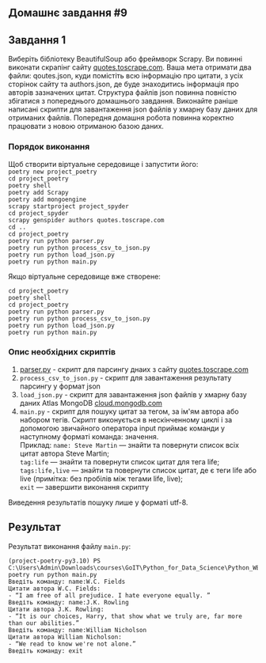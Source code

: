 ## Домашнє завдання #9


## Завдання 1

Виберіть бібліотеку BeautifulSoup або фреймворк Scrapy. Ви повинні виконати скрапінг сайту [quotes.toscrape.com](http://quotes.toscrape.com). Ваша мета отримати два файли: qoutes.json, куди помістіть всю інформацію про цитати, з усіх сторінок сайту та authors.json, де буде знаходитись інформація про авторів зазначених цитат. Структура файлів json повинна повністю збігатися з попереднього домашнього завдання. Виконайте раніше написані скрипти для завантаження json файлів у хмарну базу даних для отриманих файлів. Попередня домашня робота повинна коректно працювати з новою отриманою базою даних.


### Порядок виконання

Щоб створити віртуальне середовище і запустити його:  
```poetry new project_poetry```  
```cd project_poetry```   
```poetry shell```   
```poetry add Scrapy```   
```poetry add mongoengine```   
```scrapy startproject project_spyder```   
```cd project_spyder```   
```scrapy genspider authors quotes.toscrape.com```    
```cd ..```  
```cd project_poetry```  
```poetry run python parser.py```   
```poetry run python process_csv_to_json.py```    
```poetry run python load_json.py```   
```poetry run python main.py```    

Якщо віртуальне середовище вже створене:  

```cd project_poetry```  
```poetry shell```  
```cd project_poetry```  
```poetry run python parser.py```  
```poetry run python process_csv_to_json.py```  
```poetry run python load_json.py```  
```poetry run python main.py```  


### Опис необхідних скриптів

1. [parser.py](project_poetry/project_poetry/parser.py) - скрипт для парсингу днаих з сайту [quotes.toscrape.com](http://quotes.toscrape.com)
2. ```process_csv_to_json.py``` - скрипт для завантаження результату парсингу у формат json
3. ```load_json.py``` - скрипт для завантаження json файлів у хмарну базу даних Atlas MongoDB [cloud.mongodb.com](https://cloud.mongodb.com/v2/65d9a32ed4925f3961ccb339#/overview)
5. ```main.py``` -  скрипт для пошуку цитат за тегом, за ім'ям автора або набором тегів. Скрипт виконується в нескінченному циклі і за допомогою звичайного оператора input приймає команди у наступному форматі команда: значення.   
Приклад:
```name: Steve Martin``` — знайти та повернути список всіх цитат автора Steve Martin;  
```tag:life``` — знайти та повернути список цитат для тега life;   
```tags:life,live``` — знайти та повернути список цитат, де є теги life або live (примітка: без пробілів між тегами life, live);  
```exit``` — завершити виконання скрипту

Виведення результатів пошуку лише у форматі utf-8.

## Результат 

Результат виконання файлу ```main.py```:    
```
(project-poetry-py3.10) PS C:\Users\Admin\Downloads\courses\GoIT\Python_for_Data_Science\Python_WEB\Projects\HW_9\Task_1\project_poetry\project_poetry>   poetry run python main.py  
Введіть команду: name:W.C. Fields  
Цитати автора W.C. Fields:  
- “I am free of all prejudice. I hate everyone equally. ”  
Введіть команду: name:J.K. Rowling  
Цитати автора J.K. Rowling:  
- “It is our choices, Harry, that show what we truly are, far more than our abilities.”   
Введіть команду: name:William Nicholson  
Цитати автора William Nicholson:  
- “We read to know we're not alone.”  
Введіть команду: exit  
```


